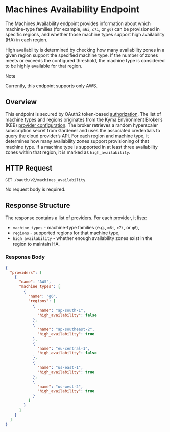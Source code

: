 # Machines Availability Endpoint

The Machines Availability endpoint provides information about which machine-type families (for example, `m6i`, `c7i`, or `g6`) can be provisioned in specific regions, 
and whether those machine types support high availability (HA) in each region.

High availability is determined by checking how many availability zones in a given region support the specified machine type. 
If the number of zones meets or exceeds the configured threshold, the machine type is considered to be highly available for that region.

> [!NOTE]
> Currently, this endpoint supports only AWS.

## Overview

This endpoint is secured by OAuth2 token-based [authorization](01-10-authorization.md).
The list of machine types and regions originates from the Kyma Environment Broker’s (KEB) [provider configuration](02-60-plan-configuration.md). 
The broker retrieves a random hyperscaler subscription secret from Gardener and uses the associated credentials to query the cloud provider’s API. 
For each region and machine type, it determines how many availability zones support provisioning of that machine type.
If a machine type is supported in at least three availability zones within that region, it is marked as `high_availability`.

## HTTP Request

```
GET /oauth/v2/machines_availability
```
No request body is required.

## Response Structure

The response contains a list of providers. For each provider, it lists:
- `machine_types` - machine-type families (e.g., `m6i`, `c7i`, or `g6`),
- `regions` - supported regions for that machine type,
- `high_availability` - whether enough availability zones exist in the region to maintain HA.

### Response Body

```json
{
  "providers": [
    {
      "name": "AWS",
      "machine_types": [
        {
          "name": "g6",
          "regions": [
            {
              "name": "ap-south-1",
              "high_availability": false
            },
            {
              "name": "ap-southeast-2",
              "high_availability": true
            },
            {
              "name": "eu-central-1",
              "high_availability": false
            },
            {
              "name": "us-east-1",
              "high_availability": true
            },
            {
              "name": "us-west-2",
              "high_availability": true
            }
          ]
        }
      ]
    }
  ]
}
```
